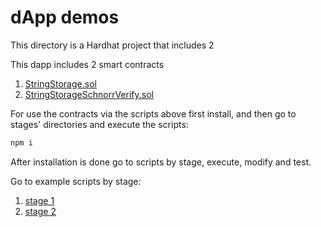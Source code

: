 # dApp demos

This directory is a Hardhat project that includes 2

This dapp includes 2 smart contracts

1. [StringStorage.sol](./contracts/StringsStorage.sol)
1. [StringStorageSchnorrVerify.sol](./contracts/StringsStorageSchnorrVerify.sol)

For use the contracts via the scripts above first install, and then go to stages' directories and execute the scripts:

```bash
npm i
```

After installation is done go to scripts by stage, execute, modify and test.


Go to example scripts by stage:

1. [stage 1](./scripts/stage1/README.md)
1. [stage 2](./scripts/stage2/README.md)

